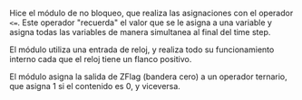 Hice el módulo de no bloqueo, que realiza las asignaciones con el operador `<=`.
Este operador "recuerda" el valor que se le asigna a una variable y asigna todas las variables de manera simultanea al final del time step.

El módulo utiliza una entrada de reloj, y realiza todo su funcionamiento interno cada que el reloj tiene un flanco positivo.

El módulo asigna la salida de ZFlag (bandera cero) a un operador ternario, que asigna 1 si el contenido es 0, y viceversa.
